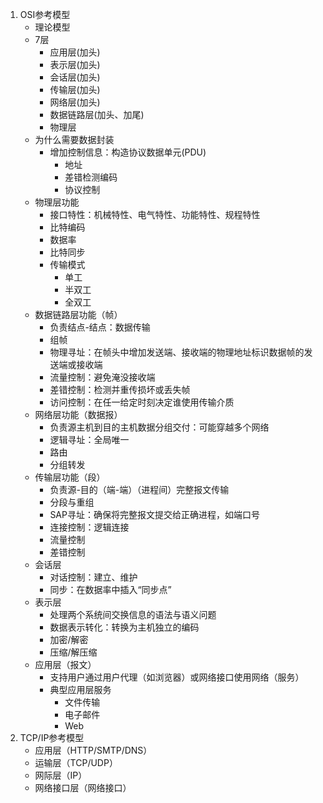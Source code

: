 1. OSI参考模型
    - 理论模型
    - 7层
        - 应用层(加头)
        - 表示层(加头)
        - 会话层(加头)
        - 传输层(加头)
        - 网络层(加头)
        - 数据链路层(加头、加尾)
        - 物理层
    - 为什么需要数据封装
        - 增加控制信息：构造协议数据单元(PDU)
            - 地址
            - 差错检测编码
            - 协议控制
    - 物理层功能
        - 接口特性：机械特性、电气特性、功能特性、规程特性
        - 比特编码
        - 数据率
        - 比特同步
        - 传输模式
            - 单工
            - 半双工
            - 全双工
    - 数据链路层功能（帧）
        - 负责结点-结点：数据传输
        - 组帧
        - 物理寻址：在帧头中增加发送端、接收端的物理地址标识数据帧的发送端或接收端
        - 流量控制：避免淹没接收端
        - 差错控制：检测并重传损坏或丢失帧
        - 访问控制：在任一给定时刻决定谁使用传输介质
    - 网络层功能（数据报）
        - 负责源主机到目的主机数据分组交付：可能穿越多个网络
        - 逻辑寻址：全局唯一
        - 路由
        - 分组转发
    - 传输层功能（段）
        - 负责源-目的（端-端）（进程间）完整报文传输
        - 分段与重组
        - SAP寻址：确保将完整报文提交给正确进程，如端口号
        - 连接控制：逻辑连接
        - 流量控制
        - 差错控制
    - 会话层
        - 对话控制：建立、维护
        - 同步：在数据率中插入“同步点”
    - 表示层
        - 处理两个系统间交换信息的语法与语义问题
        - 数据表示转化：转换为主机独立的编码
        - 加密/解密
        - 压缩/解压缩
    - 应用层（报文）
        - 支持用户通过用户代理（如浏览器）或网络接口使用网络（服务）
        - 典型应用层服务
            - 文件传输
            - 电子邮件
            - Web
2. TCP/IP参考模型
    - 应用层（HTTP/SMTP/DNS）
    - 运输层（TCP/UDP）
    - 网际层（IP）
    - 网络接口层（网络接口）